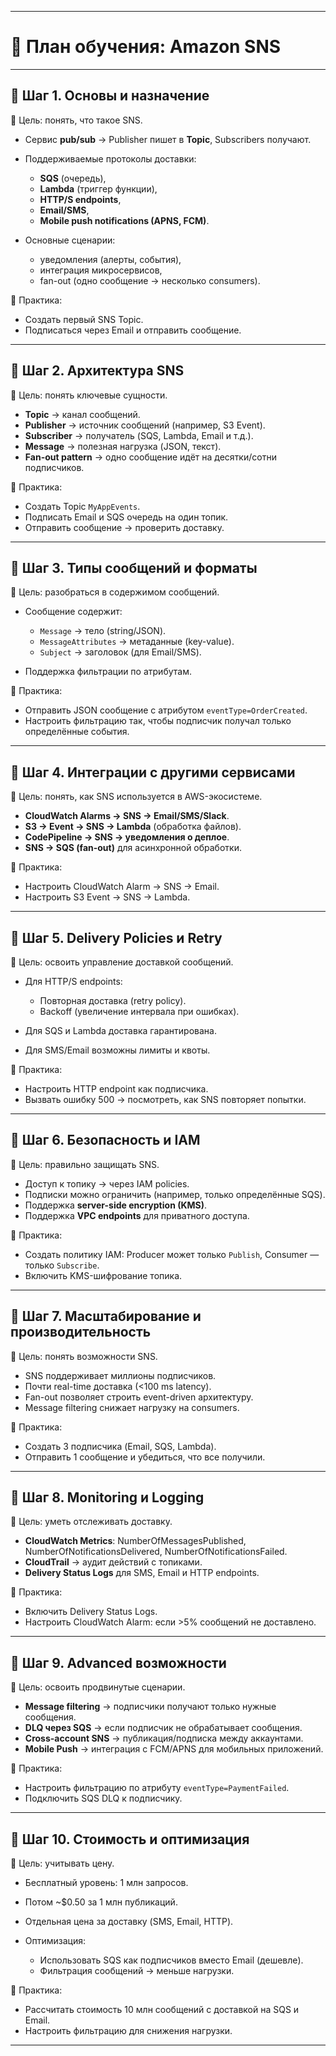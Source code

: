 
---

# 📍 План обучения: Amazon SNS

---

## 🔹 Шаг 1. Основы и назначение

🎯 Цель: понять, что такое SNS.

* Сервис **pub/sub** → Publisher пишет в **Topic**, Subscribers получают.
* Поддерживаемые протоколы доставки:

  * **SQS** (очередь),
  * **Lambda** (триггер функции),
  * **HTTP/S endpoints**,
  * **Email/SMS**,
  * **Mobile push notifications (APNS, FCM)**.
* Основные сценарии:

  * уведомления (алерты, события),
  * интеграция микросервисов,
  * fan-out (одно сообщение → несколько consumers).

📌 Практика:

* Создать первый SNS Topic.
* Подписаться через Email и отправить сообщение.

---

## 🔹 Шаг 2. Архитектура SNS

🎯 Цель: понять ключевые сущности.

* **Topic** → канал сообщений.
* **Publisher** → источник сообщений (например, S3 Event).
* **Subscriber** → получатель (SQS, Lambda, Email и т.д.).
* **Message** → полезная нагрузка (JSON, текст).
* **Fan-out pattern** → одно сообщение идёт на десятки/сотни подписчиков.

📌 Практика:

* Создать Topic `MyAppEvents`.
* Подписать Email и SQS очередь на один топик.
* Отправить сообщение → проверить доставку.

---

## 🔹 Шаг 3. Типы сообщений и форматы

🎯 Цель: разобраться в содержимом сообщений.

* Сообщение содержит:

  * `Message` → тело (string/JSON).
  * `MessageAttributes` → метаданные (key-value).
  * `Subject` → заголовок (для Email/SMS).
* Поддержка фильтрации по атрибутам.

📌 Практика:

* Отправить JSON сообщение с атрибутом `eventType=OrderCreated`.
* Настроить фильтрацию так, чтобы подписчик получал только определённые события.

---

## 🔹 Шаг 4. Интеграции с другими сервисами

🎯 Цель: понять, как SNS используется в AWS-экосистеме.

* **CloudWatch Alarms → SNS → Email/SMS/Slack**.
* **S3 → Event → SNS → Lambda** (обработка файлов).
* **CodePipeline → SNS → уведомления о деплое**.
* **SNS → SQS (fan-out)** для асинхронной обработки.

📌 Практика:

* Настроить CloudWatch Alarm → SNS → Email.
* Настроить S3 Event → SNS → Lambda.

---

## 🔹 Шаг 5. Delivery Policies и Retry

🎯 Цель: освоить управление доставкой сообщений.

* Для HTTP/S endpoints:

  * Повторная доставка (retry policy).
  * Backoff (увеличение интервала при ошибках).
* Для SQS и Lambda доставка гарантирована.
* Для SMS/Email возможны лимиты и квоты.

📌 Практика:

* Настроить HTTP endpoint как подписчика.
* Вызвать ошибку 500 → посмотреть, как SNS повторяет попытки.

---

## 🔹 Шаг 6. Безопасность и IAM

🎯 Цель: правильно защищать SNS.

* Доступ к топику → через IAM policies.
* Подписки можно ограничить (например, только определённые SQS).
* Поддержка **server-side encryption (KMS)**.
* Поддержка **VPC endpoints** для приватного доступа.

📌 Практика:

* Создать политику IAM: Producer может только `Publish`, Consumer — только `Subscribe`.
* Включить KMS-шифрование топика.

---

## 🔹 Шаг 7. Масштабирование и производительность

🎯 Цель: понять возможности SNS.

* SNS поддерживает миллионы подписчиков.
* Почти real-time доставка (<100 ms latency).
* Fan-out позволяет строить event-driven архитектуру.
* Message filtering снижает нагрузку на consumers.

📌 Практика:

* Создать 3 подписчика (Email, SQS, Lambda).
* Отправить 1 сообщение и убедиться, что все получили.

---

## 🔹 Шаг 8. Monitoring и Logging

🎯 Цель: уметь отслеживать доставку.

* **CloudWatch Metrics**: NumberOfMessagesPublished, NumberOfNotificationsDelivered, NumberOfNotificationsFailed.
* **CloudTrail** → аудит действий с топиками.
* **Delivery Status Logs** для SMS, Email и HTTP endpoints.

📌 Практика:

* Включить Delivery Status Logs.
* Настроить CloudWatch Alarm: если >5% сообщений не доставлено.

---

## 🔹 Шаг 9. Advanced возможности

🎯 Цель: освоить продвинутые сценарии.

* **Message filtering** → подписчики получают только нужные сообщения.
* **DLQ через SQS** → если подписчик не обрабатывает сообщения.
* **Cross-account SNS** → публикация/подписка между аккаунтами.
* **Mobile Push** → интеграция с FCM/APNS для мобильных приложений.

📌 Практика:

* Настроить фильтрацию по атрибуту `eventType=PaymentFailed`.
* Подключить SQS DLQ к подписчику.

---

## 🔹 Шаг 10. Стоимость и оптимизация

🎯 Цель: учитывать цену.

* Бесплатный уровень: 1 млн запросов.
* Потом \~\$0.50 за 1 млн публикаций.
* Отдельная цена за доставку (SMS, Email, HTTP).
* Оптимизация:

  * Использовать SQS как подписчиков вместо Email (дешевле).
  * Фильтрация сообщений → меньше нагрузки.

📌 Практика:

* Рассчитать стоимость 10 млн сообщений с доставкой на SQS и Email.
* Настроить фильтрацию для снижения нагрузки.

---

